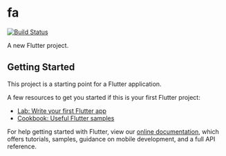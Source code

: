 # fa

[![Build Status](https://app.bitrise.io/app/2e97ae983a0baf63/status.svg?token=Kg4JDljz_pyEiCAGiUsi3A&branch=master)](https://app.bitrise.io/app/2e97ae983a0baf63)

A new Flutter project.

## Getting Started

This project is a starting point for a Flutter application.

A few resources to get you started if this is your first Flutter project:

- [Lab: Write your first Flutter app](https://flutter.dev/docs/get-started/codelab)
- [Cookbook: Useful Flutter samples](https://flutter.dev/docs/cookbook)

For help getting started with Flutter, view our
[online documentation](https://flutter.dev/docs), which offers tutorials,
samples, guidance on mobile development, and a full API reference.
